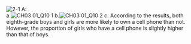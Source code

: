 ![2-1](https://github.com/user-attachments/assets/38b516ac-f4ba-4424-9937-0869bb25c2d4)
A:  
a.![CH03 01_Q10 1](https://github.com/user-attachments/assets/02b1d311-da53-40d2-9e93-aa3c8db2503c)
b.![CH03 01_Q10 2](https://github.com/user-attachments/assets/c67fc79f-44a2-4ac9-91a3-e67f78c7c2ec)
c. According to the results, both eighth-grade boys and girls are more likely to own a cell phone than not. However, the proportion of girls who have a cell phone is slightly higher than that of boys.
